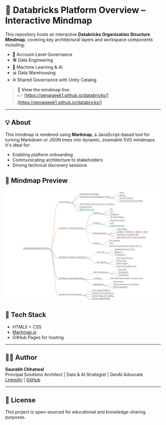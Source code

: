 # 🧠 Databricks Platform Overview – Interactive Mindmap

This repository hosts an interactive **Databricks Organization Structure Mindmap**, covering key architectural layers and workspace components including:

- 🔐 Account-Level Governance
- 🛠️ Data Engineering
- 🤖 Machine Learning & AI
- 📊 Data Warehousing
- 🌐 Shared Governance with Unity Catalog

> 📍 **View the mindmap live**:  
> 👉 [https://genaigeek1.github.io/databricks/](https://genaigeek1.github.io/databricks/)  

---

## 💡 About

This mindmap is rendered using **Markmap**, a JavaScript-based tool for turning Markdown or JSON trees into dynamic, zoomable SVG mindmaps. It's ideal for:
- Enabling platform onboarding
- Communicating architecture to stakeholders
- Driving technical discovery sessions

## 📸 Mindmap Preview

![Databricks Mindmap](assets/screenshot.png)


## 🧰 Tech Stack

- HTML5 + CSS
- [Markmap.js](https://markmap.js.org/)
- GitHub Pages for hosting
---

## 🙋‍♂️ Author

**Saurabh Chhatwal**  
Principal Solutions Architect | Data & AI Strategist | GenAI Advocate  
[LinkedIn](https://www.linkedin.com/in/genaigeek/) | [GitHub](https://github.com/genaigeek1)

---

## 📝 License

This project is open-sourced for educational and knowledge-sharing purposes.
